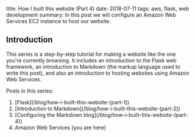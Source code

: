 title: How I built this website (Part 4)
date: 2018-07-11
tags: aws, flask, web development
summary: In this post we will configure an Amazon Web Services EC2 instance to host our website.

## Introduction

This series is a step-by-step tutorial for making a website like the one you're currently browsing. It includes an introduction to the Flask web framework, an introduction to Markdown (the markup language used to write this post), and also an introduction to hosting websites using Amazon Web Services.

Posts in this series:
1. [Flask](/blog/how-i-built-this-website-(part-1\))
2. [Introduction to Markdown](/blog/how-i-built-this-website-(part-2\))
3. [Configuring the Markdown blog](/blog/how-i-built-this-website-(part-4\))
4. Amazon Web Services (you are here)
